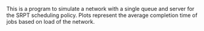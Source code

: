 This is a program to simulate a network with a single queue and server for the SRPT scheduling policy.
Plots represent the average completion time of jobs based on load of the network. 